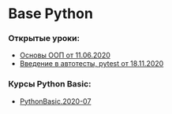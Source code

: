 # Base Python

### Открытые уроки:
- [Основы ООП от 11.06.2020](open-lessons/oop.base.11.06.2020/)
- [Введение в автотесты, pytest от 18.11.2020](open-lessons/pytest.18.11.2020/)


### Курсы Python Basic:

- [PythonBasic.2020-07](https://github.com/OtusTeam/BasePython/tree/PythonBasic.2020-07)
